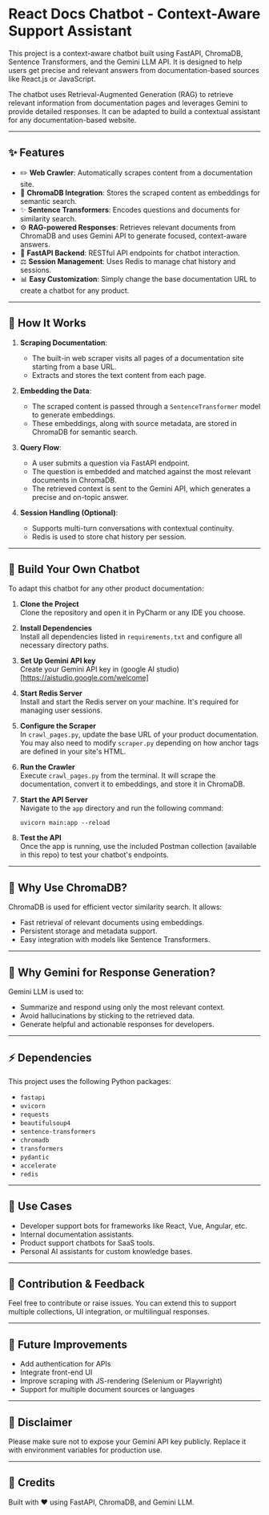 # React Docs Chatbot - Context-Aware Support Assistant

This project is a context-aware chatbot built using FastAPI, ChromaDB, Sentence Transformers, and the Gemini LLM API. It is designed to help users get precise and relevant answers from documentation-based sources like React.js or JavaScript.

The chatbot uses Retrieval-Augmented Generation (RAG) to retrieve relevant information from documentation pages and leverages Gemini to provide detailed responses. It can be adapted to build a contextual assistant for any documentation-based website.

---

## ✨ Features

- ✏️ **Web Crawler**: Automatically scrapes content from a documentation site.
- 🔗 **ChromaDB Integration**: Stores the scraped content as embeddings for semantic search.
- ✨ **Sentence Transformers**: Encodes questions and documents for similarity search.
- ⚙️ **RAG-powered Responses**: Retrieves relevant documents from ChromaDB and uses Gemini API to generate focused, context-aware answers.
- 💬 **FastAPI Backend**: RESTful API endpoints for chatbot interaction.
- ⚖️ **Session Management**: Uses Redis to manage chat history and sessions.
- 📊 **Easy Customization**: Simply change the base documentation URL to create a chatbot for any product.

---

## 🚀 How It Works

1. **Scraping Documentation**:
   - The built-in web scraper visits all pages of a documentation site starting from a base URL.
   - Extracts and stores the text content from each page.

2. **Embedding the Data**:
   - The scraped content is passed through a `SentenceTransformer` model to generate embeddings.
   - These embeddings, along with source metadata, are stored in ChromaDB for semantic search.

3. **Query Flow**:
   - A user submits a question via FastAPI endpoint.
   - The question is embedded and matched against the most relevant documents in ChromaDB.
   - The retrieved context is sent to the Gemini API, which generates a precise and on-topic answer.

4. **Session Handling (Optional)**:
   - Supports multi-turn conversations with contextual continuity.
   - Redis is used to store chat history per session.

---

## 🚀 Build Your Own Chatbot

To adapt this chatbot for any other product documentation:

1. **Clone the Project**  
   Clone the repository and open it in PyCharm or any IDE you choose.

2. **Install Dependencies**  
   Install all dependencies listed in `requirements.txt` and configure all necessary directory paths.

3. **Set Up Gemini API key**  
   Create your Gemini API key in (google AI studio)[https://aistudio.google.com/welcome]

4. **Start Redis Server**  
   Install and start the Redis server on your machine. It's required for managing user sessions.

5. **Configure the Scraper**  
   In `crawl_pages.py`, update the base URL of your product documentation.  
   You may also need to modify `scraper.py` depending on how anchor tags are defined in your site's HTML.

6. **Run the Crawler**  
   Execute `crawl_pages.py` from the terminal. It will scrape the documentation, convert it to embeddings, and store it in ChromaDB.

7. **Start the API Server**  
   Navigate to the `app` directory and run the following command:  
   ```
   uvicorn main:app --reload
   ```

8. **Test the API**  
   Once the app is running, use the included Postman collection (available in this repo) to test your chatbot's endpoints.

---

## 🤝 Why Use ChromaDB?

ChromaDB is used for efficient vector similarity search. It allows:

- Fast retrieval of relevant documents using embeddings.
- Persistent storage and metadata support.
- Easy integration with models like Sentence Transformers.

---

## 🚀 Why Gemini for Response Generation?

Gemini LLM is used to:

- Summarize and respond using only the most relevant context.
- Avoid hallucinations by sticking to the retrieved data.
- Generate helpful and actionable responses for developers.

---

## ⚡ Dependencies

This project uses the following Python packages:

- `fastapi`
- `uvicorn`
- `requests`
- `beautifulsoup4`
- `sentence-transformers`
- `chromadb`
- `transformers`
- `pydantic`
- `accelerate`
- `redis`

---

## 🚀 Use Cases

- Developer support bots for frameworks like React, Vue, Angular, etc.
- Internal documentation assistants.
- Product support chatbots for SaaS tools.
- Personal AI assistants for custom knowledge bases.

---

## 🙏 Contribution & Feedback

Feel free to contribute or raise issues. You can extend this to support multiple collections, UI integration, or multilingual responses.

---

## 📅 Future Improvements

- Add authentication for APIs
- Integrate front-end UI
- Improve scraping with JS-rendering (Selenium or Playwright)
- Support for multiple document sources or languages

---

## 🚫 Disclaimer

Please make sure not to expose your Gemini API key publicly. Replace it with environment variables for production use.

---

## 📍 Credits

Built with ❤️ using FastAPI, ChromaDB, and Gemini LLM.

